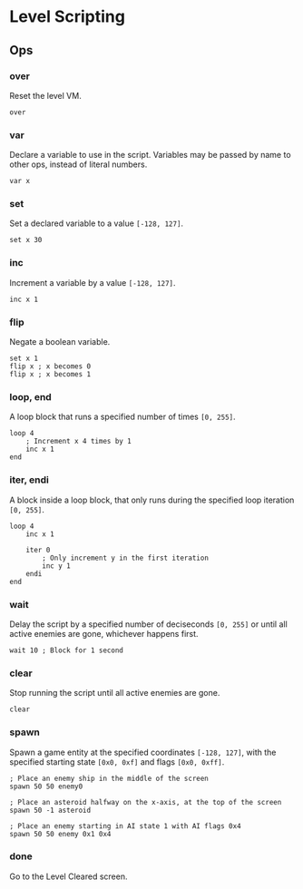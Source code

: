 # Level Scripting

## Ops

### over

Reset the level VM.

    over

### var

Declare a variable to use in the script. Variables may be passed by name to other ops, instead of literal numbers.

    var x

### set

Set a declared variable to a value `[-128, 127]`.

    set x 30

### inc

Increment a variable by a value `[-128, 127]`.

    inc x 1

### flip

Negate a boolean variable.

    set x 1
    flip x ; x becomes 0
    flip x ; x becomes 1

### loop, end

A loop block that runs a specified number of times `[0, 255]`.

    loop 4
        ; Increment x 4 times by 1
        inc x 1
    end

### iter, endi

A block inside a loop block, that only runs during the specified loop iteration `[0, 255]`.

    loop 4
        inc x 1

        iter 0
            ; Only increment y in the first iteration
            inc y 1
        endi
    end

### wait

Delay the script by a specified number of deciseconds `[0, 255]` or until all active enemies are gone, whichever happens first.

    wait 10 ; Block for 1 second

### clear

Stop running the script until all active enemies are gone.

    clear

### spawn

Spawn a game entity at the specified coordinates `[-128, 127]`, with the specified starting state `[0x0, 0xf]` and flags `[0x0, 0xff]`.

    ; Place an enemy ship in the middle of the screen
    spawn 50 50 enemy0

    ; Place an asteroid halfway on the x-axis, at the top of the screen
    spawn 50 -1 asteroid

    ; Place an enemy starting in AI state 1 with AI flags 0x4
    spawn 50 50 enemy 0x1 0x4

### done

Go to the Level Cleared screen.
